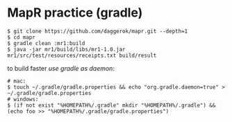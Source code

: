 MapR practice (gradle)
======================
    $ git clone https://github.com/daggerok/mapr.git --depth=1
    $ cd mapr
    $ gradle clean :mr1:build
    $ java -jar mr1/build/libs/mr1-1.0.jar mr1/src/test/resources/receipts.txt build/result

to build faster *use gradle as daemon*:
    
    # mac:
    $ touch ~/.gradle/gradle.properties && echo "org.gradle.daemon=true" > ~/.gradle/gradle.properties
    # windows:
    $ (if not exist "%HOMEPATH%/.gradle" mkdir "%HOMEPATH%/.gradle") && (echo foo >> "%HOMEPATH%/.gradle/gradle.properties")
